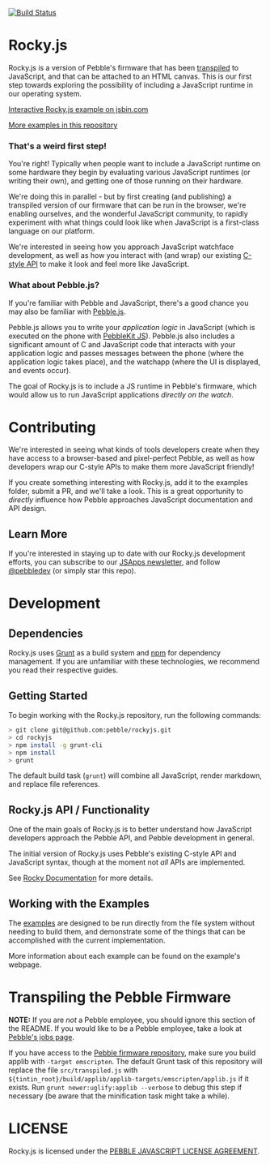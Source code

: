 [![Build Status](https://travis-ci.org/pebble/rockyjs.svg?branch=master)](https://travis-ci.org/pebble/rockyjs)

# Rocky.js

Rocky.js is a version of Pebble's firmware that has been [transpiled](https://en.wikipedia.org/wiki/Source-to-source_compiler) to JavaScript, and that can be attached to an HTML canvas. This is our first step towards exploring the possibility of including a JavaScript runtime in our operating system.

<a class="jsbin-embed" href="///jsbin.com/lojagu/embed?js,output&height=350px">Interactive Rocky.js example on jsbin.com</a>
<script src="https://static.jsbin.com/js/embed.min.js?3.35.9"></script>

[More examples in this repository](examples/)

### That's a weird first step!

You're right! Typically when people want to include a JavaScript runtime on some hardware they begin by evaluating various JavaScript runtimes (or writing their own), and getting one of those running on their hardware.

We're doing this in parallel - but by first creating (and publishing) a transpiled version of our firmware that can be run in the browser, we're enabling ourselves, and the wonderful JavaScript community, to rapidly experiment with what things could look like when JavaScript is a first-class language on our platform.

We're interested in seeing how you approach JavaScript watchface development, as well as how you interact with (and wrap) our existing [C-style API](http://developer.pebble.com/docs/c/) to make it look and feel more like JavaScript.

### What about Pebble.js?

If you're familiar with Pebble and JavaScript, there's a good chance you may also be familiar with [Pebble.js](https://developer.pebble.com/docs/pebblejs/).

Pebble.js allows you to write your *application logic* in JavaScript (which is executed on the phone with [PebbleKit JS](https://developer.pebble.com/docs/js/)). Pebble.js also includes a significant amount of C and JavaScript code that interacts with your application logic and passes messages between the phone (where the application logic takes place), and the watchapp (where the UI is displayed, and events occur).

The goal of Rocky.js is to include a JS runtime in Pebble's firmware, which would allow us to run JavaScript applications *directly on the watch*.

# Contributing

We're interested in seeing what kinds of tools developers create when they have access to a browser-based and pixel-perfect Pebble, as well as how developers wrap our C-style APIs to make them more JavaScript friendly!

If you create something interesting with Rocky.js, add it to the examples folder, submit a PR, and we'll take a look. This is a great opportunity to *directly* influence how Pebble approaches JavaScript documentation and API design.

## Learn More

If you're interested in staying up to date with our Rocky.js development efforts, you can subscribe to our [JSApps newsletter](http://pbl.io/jsapps), and follow [@pebbledev](https://twitter.com/pebbledev) (or simply star this repo).

# Development

## Dependencies

Rocky.js uses [Grunt](http://gruntjs.com) as a build system and [npm](https://www.npmjs.com) for dependency management. If you are unfamiliar with these technologies, we recommend you read their respective guides.

## Getting Started 

To begin working with the Rocky.js repository, run the following commands:

```bash
> git clone git@github.com:pebble/rockyjs.git
> cd rockyjs
> npm install -g grunt-cli
> npm install
> grunt
```

The default build task (`grunt`) will combine all JavaScript, render markdown, and replace file references. 

## Rocky.js API / Functionality

One of the main goals of Rocky.js is to better understand how JavaScript developers approach the Pebble API, and Pebble development in general. 

The initial version of Rocky.js uses Pebble's existing C-style API and JavaScript syntax, though at the moment not *all* APIs are implemented.

See [Rocky Documentation](docs/) for more details.

## Working with the Examples

The [examples](examples/) are designed to be run directly from the file system without needing to build them, and demonstrate some of the things that can be accomplished with the current implementation.

More information about each example can be found on the example's webpage.

# Transpiling the Pebble Firmware

**NOTE:** If you are *not* a Pebble employee, you should ignore this section of the README. If you would like to be a Pebble employee, take a look at [Pebble's jobs page](https://pebble.com/jobs).

If you have access to the [Pebble firmware repository](https://github.com/pebble/tintin), 
make sure you build applib with `-target emscripten`.
The default Grunt task of this repository will replace the file `src/transpiled.js` with 
`${tintin_root}/build/applib/applib-targets/emscripten/applib.js` if it exists. 
Run `grunt newer:uglify:applib --verbose` to debug this step if necessary (be aware that the minification task might take a while).

# LICENSE

Rocky.js is licensed under the [PEBBLE JAVASCRIPT LICENSE AGREEMENT](https://github.com/pebble/rockyjs/blob/master/LICENSE).
